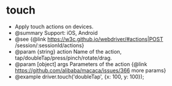 # touch

* Apply touch actions on devices.
* @summary Support: iOS, Android
* @see {@link https://w3c.github.io/webdriver/#actions|POST /session/:sessionId/actions}
* @param {string} action Name of the action, tap/doubleTap/press/pinch/rotate/drag.
* @param [object] args Parameters of the action {@link https://github.com/alibaba/macaca/issues/366 more params}
* @example driver.touch('doubleTap', {x: 100, y: 100});
